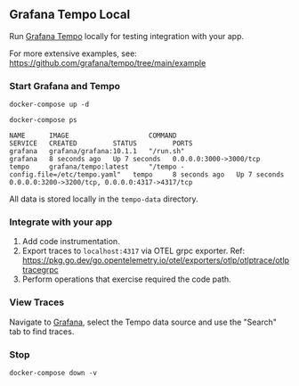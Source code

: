 ## Grafana Tempo Local

Run [Grafana Tempo](https://grafana.com/oss/tempo/) locally for testing
integration with your app.

For more extensive examples, see: https://github.com/grafana/tempo/tree/main/example

### Start Grafana and Tempo

```console
docker-compose up -d
```

```console
docker-compose ps
```
```
NAME      IMAGE                    COMMAND                                 SERVICE   CREATED         STATUS         PORTS
grafana   grafana/grafana:10.1.1   "/run.sh"                               grafana   8 seconds ago   Up 7 seconds   0.0.0.0:3000->3000/tcp
tempo     grafana/tempo:latest     "/tempo -config.file=/etc/tempo.yaml"   tempo     8 seconds ago   Up 7 seconds   0.0.0.0:3200->3200/tcp, 0.0.0.0:4317->4317/tcp
```

All data is stored locally in the `tempo-data` directory.

### Integrate with your app

1. Add code instrumentation.
1. Export traces to `localhost:4317` via OTEL grpc exporter.
   Ref: https://pkg.go.dev/go.opentelemetry.io/otel/exporters/otlp/otlptrace/otlptracegrpc
1. Perform operations that exercise required the code path.

### View Traces

Navigate to [Grafana](http://localhost:3000/explore), select the Tempo data
source and use the "Search" tab to find traces.

### Stop

```console
docker-compose down -v
```
